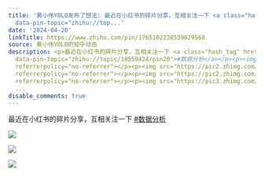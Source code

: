 ```yaml
---
title: '黄小伟YOLO发布了想法: 最近在小红书的碎片分享，互相关注一下 <a class="hash_tag" href="https://www.zhihu.com/topic/19559424"
  data-pin-topic="zhihu://top...'
date: '2024-04-20'
linkTitle: https://www.zhihu.com/pin/1765102228539629568
source: 黄小伟YOLO的知乎动态
description: <p>最近在小红书的碎片分享，互相关注一下 <a class="hash_tag" href="https://www.zhihu.com/topic/19559424"
  data-pin-topic="zhihu://topic/19559424/pin20">#数据分析</a></p><p><img src="https://pic4.zhimg.com/100/v2-904da69a27c825dbbec660670c32c687_720w.jpg"
  referrerpolicy="no-referrer"></p><p><img src="https://pic2.zhimg.com/100/v2-5ab3ed12b679edc86205ba2e9d24ce85_720w.jpg"
  referrerpolicy="no-referrer"></p><p><img src="https://pic2.zhimg.com/100/v2-7e29f58844f2018ab4288cd49a471541_720w.jpg"
  referrerpolicy="no-referrer"></p><p><img src="https://pic3.zhimg.com/100/v2-51c74ef47c646b2506784303816ab77e_720w
  ...
disable_comments: true
---
```

<p>最近在小红书的碎片分享，互相关注一下 <a class="hash_tag" href="https://www.zhihu.com/topic/19559424" data-pin-topic="zhihu://topic/19559424/pin20">#数据分析</a></p><p><img src="https://pic4.zhimg.com/100/v2-904da69a27c825dbbec660670c32c687_720w.jpg" referrerpolicy="no-referrer"></p><p><img src="https://pic2.zhimg.com/100/v2-5ab3ed12b679edc86205ba2e9d24ce85_720w.jpg" referrerpolicy="no-referrer"></p><p><img src="https://pic2.zhimg.com/100/v2-7e29f58844f2018ab4288cd49a471541_720w.jpg" referrerpolicy="no-referrer"></p><p><img src="https://pic3.zhimg.com/100/v2-51c74ef47c646b2506784303816ab77e_720w ...